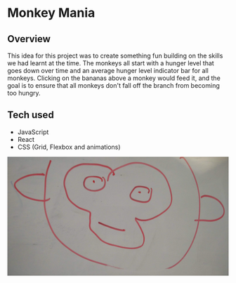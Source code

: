 # Monkey Mania

## Overview
This idea for this project was to create something fun building on the skills we had learnt at the time.
The monkeys all start with a hunger level that goes down over time and an average hunger level indicator bar for all monkeys. Clicking on the bananas above a monkey would feed it, and the goal is to ensure that all monkeys don't fall off the branch from becoming too hungry.

## Tech used
- JavaScript
- React
- CSS (Grid, Flexbox and animations)




![Barry](https://github.com/kahu-2019/kahu-2019-week4-group-project-team-members-becs-james-george/blob/master/server/public/images/barry.jpg)
